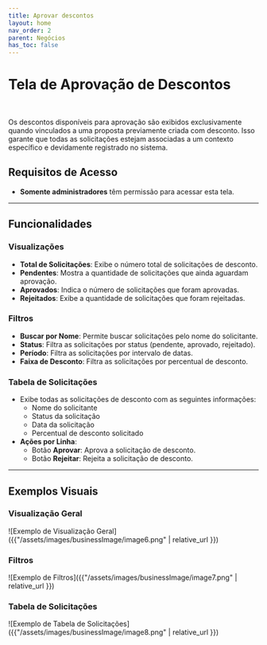 ```yaml
---
title: Aprovar descontos
layout: home
nav_order: 2
parent: Negócios
has_toc: false
---
```



# Tela de Aprovação de Descontos
<br>
 
Os descontos disponíveis para aprovação são exibidos exclusivamente quando vinculados a uma proposta previamente criada com desconto. Isso garante que todas as solicitações estejam associadas a um contexto específico e devidamente registrado no sistema.

## Requisitos de Acesso
- **Somente administradores** têm permissão para acessar esta tela.

---

## Funcionalidades

### Visualizações
- **Total de Solicitações**: Exibe o número total de solicitações de desconto.
- **Pendentes**: Mostra a quantidade de solicitações que ainda aguardam aprovação.
- **Aprovados**: Indica o número de solicitações que foram aprovadas.
- **Rejeitados**: Exibe a quantidade de solicitações que foram rejeitadas.

### Filtros
- **Buscar por Nome**: Permite buscar solicitações pelo nome do solicitante.
- **Status**: Filtra as solicitações por status (pendente, aprovado, rejeitado).
- **Período**: Filtra as solicitações por intervalo de datas.
- **Faixa de Desconto**: Filtra as solicitações por percentual de desconto.

### Tabela de Solicitações
- Exibe todas as solicitações de desconto com as seguintes informações:
  - Nome do solicitante
  - Status da solicitação
  - Data da solicitação
  - Percentual de desconto solicitado
- **Ações por Linha**:
  - Botão **Aprovar**: Aprova a solicitação de desconto.
  - Botão **Rejeitar**: Rejeita a solicitação de desconto.

---

## Exemplos Visuais

### Visualização Geral
![Exemplo de Visualização Geral]({{"/assets/images/businessImage/image6.png" | relative_url }})

### Filtros
![Exemplo de Filtros]({{"/assets/images/businessImage/image7.png" | relative_url }})

### Tabela de Solicitações
![Exemplo de Tabela de Solicitações]({{"/assets/images/businessImage/image8.png" | relative_url }})
